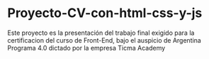 # Proyecto-CV-con-html-css-y-js
Este proyecto es la presentación del trabajo final exigido para la certificacion del curso de Front-End, bajo el auspicio de Argentina Programa 4.0 dictado por la empresa Ticma Academy
